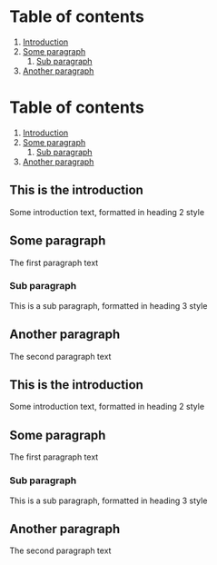 # Table of contents
1. [Introduction](#introduction)
2. [Some paragraph](#paragraph1)
    1. [Sub paragraph](#subparagraph1)
3. [Another paragraph](#paragraph2)
# Table of contents
1. [Introduction](#introduction2)
2. [Some paragraph](#paragraph12)
    1. [Sub paragraph](#subparagraph12)
3. [Another paragraph](#paragraph22)

## This is the introduction <a name="introduction"></a>
Some introduction text, formatted in heading 2 style

## Some paragraph <a name="paragraph1"></a>
The first paragraph text

### Sub paragraph <a name="subparagraph1"></a>
This is a sub paragraph, formatted in heading 3 style

## Another paragraph <a name="paragraph2"></a>
The second paragraph text

## This is the introduction <a name="introduction2"></a>
Some introduction text, formatted in heading 2 style

## Some paragraph <a name="paragraph12"></a>
The first paragraph text

### Sub paragraph <a name="subparagraph12"></a>
This is a sub paragraph, formatted in heading 3 style

## Another paragraph <a name="paragraph22"></a>
The second paragraph text